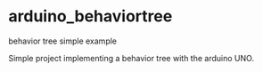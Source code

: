 # arduino_behaviortree
behavior tree simple example

Simple project implementing a behavior tree with the arduino UNO.
